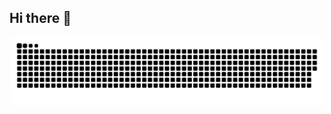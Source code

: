 ## Hi there 👋

<!-- Snek -->   
<p align="center">
<img width="500" src="https://raw.githubusercontent.com/PrzemyslawSwiderski/PrzemyslawSwiderski/output/github-snake.svg" />
</p>

